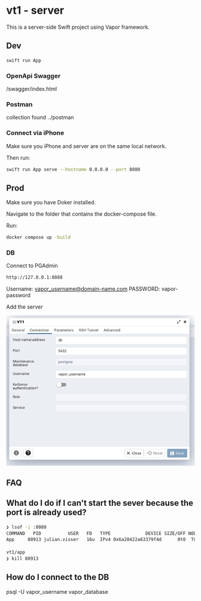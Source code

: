 # vt1 - server

This is a server-side Swift project using Vapor framework.

## Dev

```bash
swift run App
```

### OpenApi Swagger

/swagger/index.html

### Postman

collection found ../postman

### Connect via iPhone

Make sure you iPhone and server are on the same local network.

Then run:

```bash
swift run App serve --hostname 0.0.0.0 --port 8080
```

## Prod

Make sure you have Doker installed.

Navigate to the folder that contains the docker-compose file.

Run:

```bash
docker compose up -build
```

### DB

Connect to PGAdmin

```bash
http://127.0.0.1:8888
```

Username: vapor_username@domain-name.com
PASSWORD: vapor-password

Add the server

![pgadmin](../img/pgadmin-server.png)


## FAQ

## What do I do if I can't start the sever because the port is already used?

```bash
❯ lsof -i :8080
COMMAND   PID          USER   FD   TYPE             DEVICE SIZE/OFF NODE NAME
App     80913 julian.visser   16u  IPv4 0x6a20422a63379f4d      0t0  TCP *:http-alt (LISTEN)

vt1/app
❯ kill 80913
```
## How do I connect to the DB

psql -U vapor_username vapor_database
